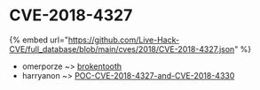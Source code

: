 # CVE-2018-4327
{% embed url="https://github.com/Live-Hack-CVE/full_database/blob/main/cves/2018/CVE-2018-4327.json" %}

* omerporze ~> [brokentooth](https://www.alice-snow.ru/2018/database/cve-2018-4327/brokentooth-omerporze)
* harryanon ~> [POC-CVE-2018-4327-and-CVE-2018-4330](https://www.alice-snow.ru/2018/database/cve-2018-4327/poc-cve-2018-4327-and-cve-2018-4330-harryanon)